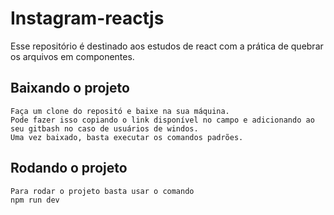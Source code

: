 # Instagram-reactjs
Esse repositório é destinado aos estudos de react com a prática de quebrar os arquivos em componentes.

## Baixando o projeto
```
Faça um clone do repositó e baixe na sua máquina.
Pode fazer isso copiando o link disponível no campo e adicionando ao seu gitbash no caso de usuários de windos.
Uma vez baixado, basta executar os comandos padrões.
```

## Rodando o projeto

```
Para rodar o projeto basta usar o comando
npm run dev
```
